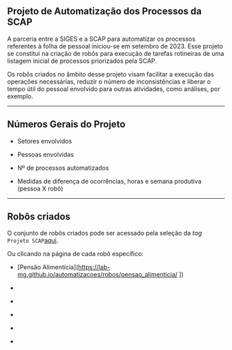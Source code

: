 ## Projeto de Automatização dos Processos da SCAP

A parceria entre a SIGES e a SCAP para automatizar os processos referentes à folha de pessoal iniciou-se em setembro de 2023. Esse projeto se constitui na criação de robôs para execução de tarefas rotineiras de uma listagem inicial de processos priorizados pela SCAP.

Os robôs criados no âmbito desse projeto visam facilitar a execução das operações necessárias, reduzir o número de inconsistências e liberar o tempo útil do pessoal envolvido para outras atividades, como análises, por exemplo.  

- - - 

## Números Gerais do Projeto

* Setores envolvidos

* Pessoas envolvidas

* Nº de processos automatizados

* Medidas de diferença de ocorrências, horas e semana produtiva (pessoa X robô)

- - - 

## Robôs criados

O conjunto de robôs criados pode ser acessado pela seleção da _tag_ `Projeto SCAP`[aqui](https://lab-mg.github.io/automatizacoes/robos/#projeto-scap).

Ou clicando na página de cada robô específico:

- [Pensão Alimentícia](https://lab-mg.github.io/automatizacoes/robos/pensao_alimenticia/
])

- []()

- []()

- []()

- []()

- []() 